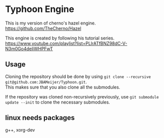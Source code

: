 # Typhoon Engine
This is my version of cherno's hazel engine.
https://github.com/TheCherno/Hazel

This engine is created by following his tutorial series.
https://www.youtube.com/playlist?list=PLlrATfBNZ98dC-V-N3m0Go4deliWHPFwT

## Usage
Cloning the repository should be done by using `git clone --recursive git@github.com:JBAMeijer/Typhoon.git`. \
This makes sure that you also clone all the submodules.

If the repository was cloned non-recursively previously, use `git submodule update --init` to clone the necessary submodules.

## linux needs packages
g++, xorg-dev
